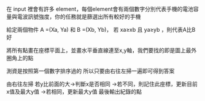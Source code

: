 在 input 裡會有許多 element，每個element會有兩個數字分別代表手機的電池容量與電波訊號強度，你的任務就是篩選出所有較好的手機

給定兩個物件 A =(Xa, Ya) 和 B =(Xb, Yb)， 若 xa≥xb 且 ya≥yb ，則代表A比B好

將所有點畫在座標平面上，並畫水平垂直線連至x,y軸，我們要找的即是圖上最外圈角上的點

測資是按照第一個數字排序過的
所以只要由右往左掃一遍即可得到答案

由右往左掃
若y比前面的大->判斷x是否相同
->若不同，則記住此座標，更新目前x值及最大y值
->若相同，更新最大y值
最後輸出紀錄的點





